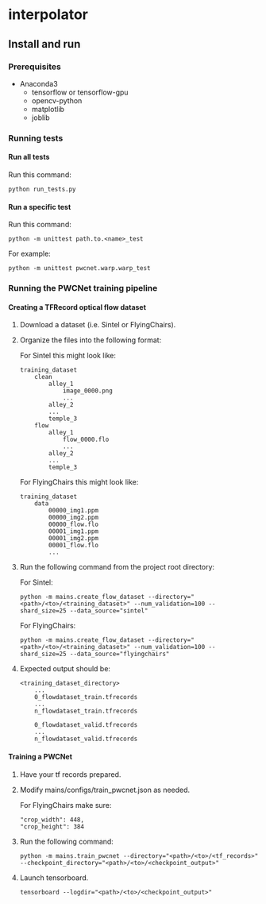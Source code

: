 # interpolator

## Install and run

### Prerequisites

*   Anaconda3
    *   tensorflow or tensorflow-gpu
    *   opencv-python
    *   matplotlib
    *   joblib
    
### Running tests

#### Run all tests

Run this command:

```
python run_tests.py
```

#### Run a specific test

Run this command:

```
python -m unittest path.to.<name>_test
```

For example:

```
python -m unittest pwcnet.warp.warp_test
```

### Running the PWCNet training pipeline

#### Creating a TFRecord optical flow dataset

1.  Download a dataset (i.e. Sintel or FlyingChairs).

2.  Organize the files into the following format:

    For Sintel this might look like:
    ```
    training_dataset
        clean
            alley_1
                image_0000.png
                ...
            alley_2
            ...
            temple_3
        flow
            alley_1
                flow_0000.flo
                ...
            alley_2
            ...
            temple_3
    ```
    
    For FlyingChairs this might look like:
    ```
    training_dataset
        data
            00000_img1.ppm
            00000_img2.ppm
            00000_flow.flo
            00001_img1.ppm
            00001_img2.ppm
            00001_flow.flo
            ...
    ```
    
3.  Run the following command from the project root directory:

    For Sintel:
    ```
    python -m mains.create_flow_dataset --directory="<path>/<to>/<training_dataset>" --num_validation=100 --shard_size=25 --data_source="sintel"
    ```
    
    For FlyingChairs:
    ```
    python -m mains.create_flow_dataset --directory="<path>/<to>/<training_dataset>" --num_validation=100 --shard_size=25 --data_source="flyingchairs"
    ```

4.  Expected output should be:

    ```
    <training_dataset_directory>
        ...
        0_flowdataset_train.tfrecords
        ...
        n_flowdataset_train.tfrecords
        
        0_flowdataset_valid.tfrecords
        ...
        n_flowdataset_valid.tfrecords
    ```
    
#### Training a PWCNet

1.  Have your tf records prepared.

2.  Modify mains/configs/train_pwcnet.json as needed.

    For FlyingChairs make sure:
    
    ```
    "crop_width": 448,
    "crop_height": 384
    ```

3.  Run the following command:

    ```
    python -m mains.train_pwcnet --directory="<path>/<to>/<tf_records>" --checkpoint_directory="<path>/<to>/<checkpoint_output>"
    ```

4.  Launch tensorboard.

    ```
    tensorboard --logdir="<path>/<to>/<checkpoint_output>"
    ```
